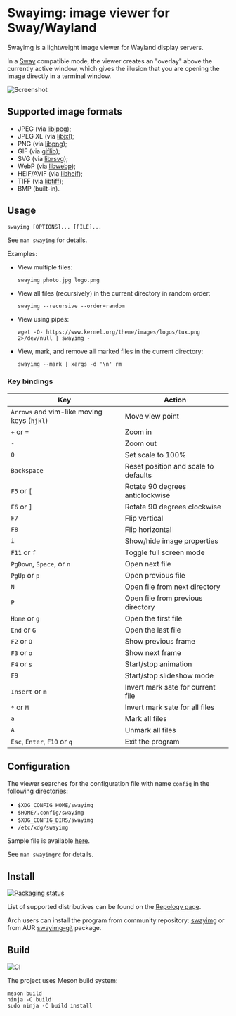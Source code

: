 # Swayimg: image viewer for Sway/Wayland

Swayimg is a lightweight image viewer for Wayland display servers.

In a [Sway](https://swaywm.org) compatible mode, the viewer creates an "overlay"
above the currently active window, which gives the illusion that you are opening
the image directly in a terminal window.

![Screenshot](https://raw.githubusercontent.com/artemsen/swayimg/master/.github/screenshot.png)

## Supported image formats

- JPEG (via [libjpeg](http://libjpeg.sourceforge.net));
- JPEG XL (via [libjxl](https://github.com/libjxl/libjxl));
- PNG (via [libpng](http://www.libpng.org));
- GIF (via [giflib](http://giflib.sourceforge.net));
- SVG (via [librsvg](https://gitlab.gnome.org/GNOME/librsvg));
- WebP (via [libwebp](https://chromium.googlesource.com/webm/libwebp));
- HEIF/AVIF (via [libheif](https://github.com/strukturag/libheif));
- TIFF (via [libtiff](https://libtiff.gitlab.io/libtiff));
- BMP (built-in).

## Usage

`swayimg [OPTIONS]... [FILE]...`

See `man swayimg` for details.

Examples:
- View multiple files:
  ```
  swayimg photo.jpg logo.png
  ```
- View all files (recursively) in the current directory in random order:
  ```
  swayimg --recursive --order=random
  ```
- View using pipes:
  ```
  wget -O- https://www.kernel.org/theme/images/logos/tux.png 2>/dev/null | swayimg -
  ```
- View, mark, and remove all marked files in the current directory:
  ```
  swayimg --mark | xargs -d '\n' rm
  ```

### Key bindings

| Key | Action |
| --- | ------ |
| `Arrows` and vim-like moving keys (`hjkl`) | Move view point |
| `+` or `=`                   | Zoom in |
| `-`                          | Zoom out |
| `0`                          | Set scale to 100% |
| `Backspace`                  | Reset position and scale to defaults |
| `F5` or `[`                  | Rotate 90 degrees anticlockwise |
| `F6` or `]`                  | Rotate 90 degrees clockwise |
| `F7`                         | Flip vertical |
| `F8`                         | Flip horizontal |
| `i`                          | Show/hide image properties |
| `F11` or `f`                 | Toggle full screen mode |
| `PgDown`, `Space`, or `n`    | Open next file |
| `PgUp` or `p`                | Open previous file |
| `N`                          | Open file from next directory |
| `P`                          | Open file from previous directory |
| `Home` or `g`                | Open the first file |
| `End` or `G`                 | Open the last file |
| `F2` or `O`                  | Show previous frame |
| `F3` or `o`                  | Show next frame |
| `F4` or `s`                  | Start/stop animation |
| `F9`                         | Start/stop slideshow mode |
| `Insert` or `m`              | Invert mark sate for current file |
| `*` or `M`                   | Invert mark sate for all files |
| `a`                          | Mark all files |
| `A`                          | Unmark all files |
| `Esc`, `Enter`, `F10` or `q` | Exit the program |

## Configuration

The viewer searches for the configuration file with name `config` in the
following directories:
- `$XDG_CONFIG_HOME/swayimg`
- `$HOME/.config/swayimg`
- `$XDG_CONFIG_DIRS/swayimg`
- `/etc/xdg/swayimg`

Sample file is available [here](https://github.com/artemsen/swayimg/blob/master/extra/swayimgrc).

See `man swayimgrc` for details.

## Install

[![Packaging status](https://repology.org/badge/tiny-repos/swayimg.svg)](https://repology.org/project/swayimg/versions)

List of supported distributives can be found on the [Repology page](https://repology.org/project/swayimg/versions).

Arch users can install the program from community repository: [swayimg](https://archlinux.org/packages/community/x86_64/swayimg) or from AUR [swayimg-git](https://aur.archlinux.org/packages/swayimg-git) package.

## Build

![CI](https://github.com/artemsen/swayimg/workflows/CI/badge.svg)

The project uses Meson build system:
```
meson build
ninja -C build
sudo ninja -C build install
```
